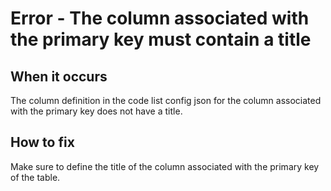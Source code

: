 # Error - The column associated with the primary key must contain a title

## When it occurs

The column definition in the code list config json for the column associated with the primary key does not have a title.

## How to fix

Make sure to define the title of the column associated with the primary key of the table.
